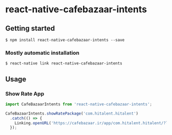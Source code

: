 # react-native-cafebazaar-intents

## Getting started

`$ npm install react-native-cafebazaar-intents --save`

### Mostly automatic installation

`$ react-native link react-native-cafebazaar-intents`

## Usage

### Show Rate App

```javascript
import CafeBazaarIntents from 'react-native-cafebazaar-intents';

CafeBazaarIntents.showRatePackage('com.hitalent.hitalent')
  .catch(() => {
    Linking.openURL('https://cafebazaar.ir/app/com.hitalent.hitalent/?l=fa');
  });
```
